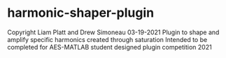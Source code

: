 # harmonic-shaper-plugin
Copyright Liam Platt and Drew Simoneau
03-19-2021
Plugin to shape and amplify specific harmonics created through saturation
Intended to be completed for AES-MATLAB student designed plugin competition 2021
